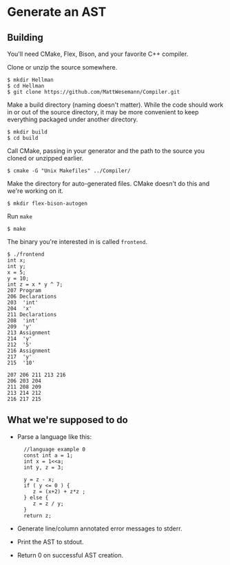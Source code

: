Generate an AST
===============

Building
--------

You'll need CMake, Flex, Bison, and your favorite C++ compiler.

Clone or unzip the source somewhere.

    $ mkdir Hellman
    $ cd Hellman
    $ git clone https://github.com/MattWesemann/Compiler.git

Make a build directory (naming doesn't matter). While the code should work in or out of the source directory, it may be more convenient to keep everything packaged under another directory.

    $ mkdir build
    $ cd build

Call CMake, passing in your generator and the path to the source you cloned or unzipped earlier.

    $ cmake -G "Unix Makefiles" ../Compiler/

Make the directory for auto-generated files. CMake doesn't do this and we're working on it.

    $ mkdir flex-bison-autogen

Run `make`

    $ make

The binary you're interested in is called `frontend`.

    $ ./frontend
    int x;
    int y;
    x = 5;
    y = 10;
    int z = x * y ^ 7;
    207 Program
    206 Declarations
    203  'int'
    204  'x'
    211 Declarations
    208  'int'
    209  'y'
    213 Assignment
    214  'y'
    212  '5'
    216 Assignment
    217  'y'
    215  '10'

    207 206 211 213 216
    206 203 204
    211 208 209
    213 214 212
    216 217 215


What we're supposed to do
------------------------

- Parse a language like this:

        //language example 0
        const int a = 1;
        int x = 1<<a;
        int y, z = 3;

        y = z - x;
        if ( y <= 0 ) {
           z = (x+2) + z*z ;
        } else {
           z = z / y;
        }
        return z;

- Generate line/column annotated error messages to stderr.

- Print the AST to stdout.

- Return 0 on successful AST creation.
